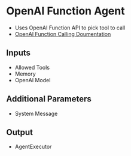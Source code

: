 # OpenAI Function Agent
- Uses OpenAI Function API to pick tool to call
- [OpenAI Function Calling Doumentation](https://platform.openai.com/docs/guides/function-calling)
## Inputs 
- Allowed Tools
- Memory
- OpenAI Model
## Additional Parameters
- System Message 
## Output
- AgentExecutor
